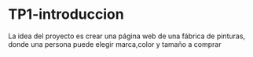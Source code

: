 # TP1-introduccion

La idea del proyecto es crear una página web de una fábrica de pinturas, donde una persona puede elegir marca,color y tamaño a comprar
